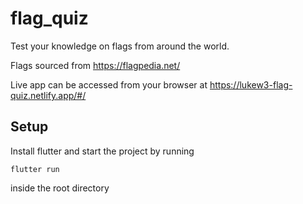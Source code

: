 # flag_quiz

Test your knowledge on flags from around the world.

Flags sourced from https://flagpedia.net/

Live app can be accessed from your browser at https://lukew3-flag-quiz.netlify.app/#/

## Setup
Install flutter and start the project by running
```
flutter run
```
inside the root directory

